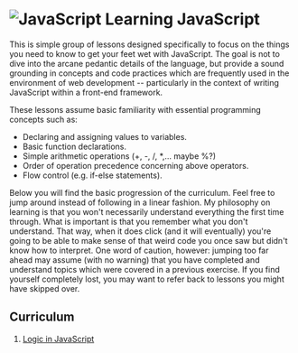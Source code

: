# ![JavaScript](http://www.xappsoftware.com/wordpress/wp-content/uploads/2015/04/javascript_logo.png) Learning JavaScript
This is simple group of lessons designed specifically to focus on the things you need to know to get your feet wet with JavaScript.  The goal is not to dive into the arcane pedantic details of the language, but provide a sound grounding in concepts and code practices which are frequently used in the environment of web development -- particularly in the context of writing JavaScript within a front-end framework.

These lessons assume basic familiarity with essential programming concepts such as:
- Declaring and assigning values to variables.
- Basic function declarations.
- Simple arithmetic operations (+, -, /, *,... maybe %?)
- Order of operation precedence concerning above operators.
- Flow control (e.g. if-else statements).

Below you will find the basic progression of the curriculum.  Feel free to jump around instead of following in a linear fashion.  My philosophy on learning is that you won't necessarily understand everything the first time through.  What is important is that you remember what you don't understand.  That way, when it does click (and it will eventually) you're going to be able to make sense of that weird code you once saw but didn't know how to interpret.  One word of caution, however: jumping too far ahead may assume (with no warning) that you have completed and understand topics which were covered in a previous exercise.  If you find yourself completely lost, you may want to refer back to lessons you might have skipped over.

## Curriculum
1. [Logic in JavaScript](/logic)

